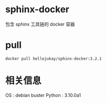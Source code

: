 # sphinx-docker
包含 sphinx 工具链的 docker 容器

# pull
```bash
docker pull hellojukay/sphinx-docker:3.2.1
```
# 相关信息
OS     : debian buster
Python : 3.10.0a1
